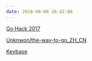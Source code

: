 ```yaml
---
date: 2018-08-08 16:42:08
---
```


[Go Hack 2017](http://gohack2017.golangfoundation.org/)

[](https://gocn.io/)

[Unknwon/the-way-to-go_ZH_CN](https://github.com/Unknwon/the-way-to-go_ZH_CN/blob/master/eBook/directory.md)

[Keybase](https://keybase.io)